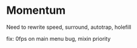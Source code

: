 # Momentum

Need to rewrite speed, surround, autotrap, holefill

fix:
0fps on main menu bug, mixin priority
